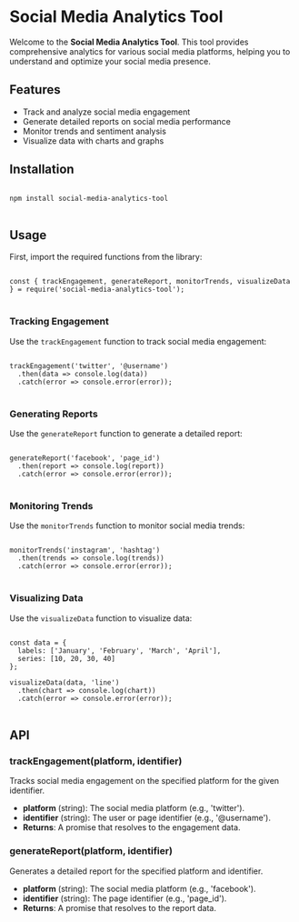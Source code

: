 # Social Media Analytics Tool

<p>Welcome to the <strong>Social Media Analytics Tool</strong>. This tool provides comprehensive analytics for various social media platforms, helping you to understand and optimize your social media presence.</p>

## Features

<ul>
  <li>Track and analyze social media engagement</li>
  <li>Generate detailed reports on social media performance</li>
  <li>Monitor trends and sentiment analysis</li>
  <li>Visualize data with charts and graphs</li>
</ul>

## Installation

<pre>
<code>
npm install social-media-analytics-tool
</code>
</pre>

## Usage

<p>First, import the required functions from the library:</p>

<pre>
<code>
const { trackEngagement, generateReport, monitorTrends, visualizeData } = require('social-media-analytics-tool');
</code>
</pre>

### Tracking Engagement

<p>Use the <code>trackEngagement</code> function to track social media engagement:</p>

<pre>
<code>
trackEngagement('twitter', '@username')
  .then(data => console.log(data))
  .catch(error => console.error(error));
</code>
</pre>

### Generating Reports

<p>Use the <code>generateReport</code> function to generate a detailed report:</p>

<pre>
<code>
generateReport('facebook', 'page_id')
  .then(report => console.log(report))
  .catch(error => console.error(error));
</code>
</pre>

### Monitoring Trends

<p>Use the <code>monitorTrends</code> function to monitor social media trends:</p>

<pre>
<code>
monitorTrends('instagram', 'hashtag')
  .then(trends => console.log(trends))
  .catch(error => console.error(error));
</code>
</pre>

### Visualizing Data

<p>Use the <code>visualizeData</code> function to visualize data:</p>

<pre>
<code>
const data = {
  labels: ['January', 'February', 'March', 'April'],
  series: [10, 20, 30, 40]
};

visualizeData(data, 'line')
  .then(chart => console.log(chart))
  .catch(error => console.error(error));
</code>
</pre>

## API

### trackEngagement(platform, identifier)

<p>Tracks social media engagement on the specified platform for the given identifier.</p>

<ul>
  <li><strong>platform</strong> (string): The social media platform (e.g., 'twitter').</li>
  <li><strong>identifier</strong> (string): The user or page identifier (e.g., '@username').</li>
  <li><strong>Returns</strong>: A promise that resolves to the engagement data.</li>
</ul>

### generateReport(platform, identifier)

<p>Generates a detailed report for the specified platform and identifier.</p>

<ul>
  <li><strong>platform</strong> (string): The social media platform (e.g., 'facebook').</li>
  <li><strong>identifier</strong> (string): The page identifier (e.g., 'page_id').</li>
  <li><strong>Returns</strong>: A promise that resolves to the report data.</li>
</ul>

